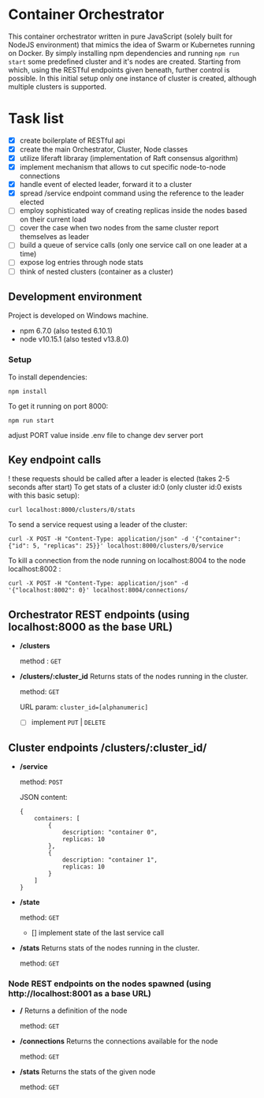 # Container Orchestrator

This container orchestrator written in pure JavaScript (solely built for NodeJS environment) that mimics the idea of Swarm or Kubernetes running on Docker. By simply installing npm dependencies and running `npm run start` some predefined cluster and it's nodes are created. Starting from which, using the RESTful endpoints given beneath, further control is possible. In this initial setup only one instance of cluster is created, although multiple clusters is supported.

# Task list
- [x] create boilerplate of RESTful api
- [x] create the main Orchestrator, Cluster, Node classes
- [x] utilize liferaft libraray (implementation of Raft consensus algorithm)
- [x] implement mechanism that allows to cut specific node-to-node connections
- [x] handle event of elected leader, forward it to a cluster
- [x] spread /service endpoint command using the reference to the leader elected
- [ ] employ sophisticated way of creating replicas inside the nodes based on their current load
- [ ] cover the case when two nodes from the same cluster report themselves as leader
- [ ] build a queue of service calls (only one service call on one leader at a time)
- [ ] expose log entries through node stats
- [ ] think of nested clusters (container as a cluster)

## Development environment

Project is developed on Windows machine.
* npm 6.7.0 (also tested 6.10.1)
* node v10.15.1 (also tested v13.8.0)

### Setup

To install dependencies:
```
npm install
```
To get it running on port 8000:
```
npm run start
```
adjust PORT value inside .env file to change dev server port

## Key endpoint calls
! these requests should be called after a leader is elected (takes 2-5 seconds after start)
To get stats of a cluster id:0 (only cluster id:0 exists with this basic setup):
```
curl localhost:8000/clusters/0/stats
```
To send a service request using a leader of the cluster:
```
curl -X POST -H "Content-Type: application/json" -d '{"container": {"id": 5, "replicas": 25}}' localhost:8000/clusters/0/service
```
To kill a connection from the node running on localhost:8004 to the node localhost:8002 :
```
curl -X POST -H "Content-Type: application/json" -d '{"localhost:8002": 0}' localhost:8004/connections/
```

## Orchestrator REST endpoints (using localhost:8000 as the base URL)
* **/clusters**

    method : `GET`
* **/clusters/:cluster_id**
    Returns stats of the nodes running in the cluster.

    method: `GET`

    URL param: `cluster_id=[alphanumeric]`

    - [ ] implement `PUT` | `DELETE`

## Cluster endpoints **/clusters/:cluster_id/**
* **/service**

    method: `POST`

    JSON content:

    ```
    {
        containers: [
            {
                description: "container 0",
                replicas: 10
            },
            {
                description: "container 1",
                replicas: 10
            }
        ]
    }
    ```
* **/state**

    method: `GET`

    - [] implement state of the last service call

* **/stats**
    Returns stats of the nodes running in the cluster.

    method: `GET`


### Node REST endpoints on the nodes spawned (using http://localhost:8001 as a base URL)
* **/**
    Returns a definition of the node

    method: `GET`

* **/connections**
    Returns the connections available for the node

    method: `GET`

* **/stats**
    Returns the stats of the given node

    method: `GET`